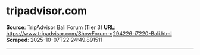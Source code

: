 # tripadvisor.com

**Source**: TripAdvisor Bali Forum (Tier 3)
**URL**: https://www.tripadvisor.com/ShowForum-g294226-i7220-Bali.html
**Scraped**: 2025-10-07T22:24:49.891511

---



